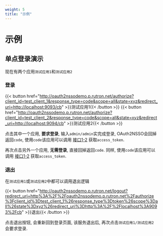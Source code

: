 ```yaml
---
weight: 5
title: "示例"
---
```


# 示例

## 单点登录演示

现在有两个应用`测试应用1`和`测试应用2`

### 登录

{{< button href="http://oauth2nssodemo.p.rutron.net/authorize?client_id=test_client_1&response_type=code&scope=all&state=xyz&redirect_uri=http://localhost:9093/cb" >}}测试应用1{{< /button >}}
{{< button href="http://oauth2nssodemo.p.rutron.net/authorize?client_id=test_client_2&response_type=code&scope=all&state=xyz&redirect_uri=http://localhost:9094/cb" >}}测试应用2{{< /button >}}

点击其中一个应用, **要求登录**, 输入`admin/admin`实完成登录, OAuth2NSSO会回掉返回`code`, 使用`code`该应用可以调用 [接口1-2](/docs/oauth2nsso/apis/) 获取`access_token`.

再次点击另外一个应用, **无需登录**, 直接回掉返回`code`. 同样, 使用`code`该应用可以调用 [接口1-2](/docs/oauth2nsso/apis) 获取`access_token`.

### 退出

在`测试应用1`或`测试应用2`中都可以调用退出逻辑

{{< button href="http://oauth2nssodemo.p.rutron.net/logout?redirect_uri=http%3A%2F%2Foauth2nssodemo.p.rutron.net%2Fauthorize%3Fclient_id%3Dtest_client_1%26response_type%3Dtoken%26scope%3Dall%26state%3Dxyz%26redirect_uri%3Dhttp%3A%2F%2Flocalhost%3A9093%2Fcb" >}}退出{{< /button >}}

点击退出按钮, 会重新回到登录页面, 该服务退出后, 再次点击`测试应用1/测试应用2`会要求登录.